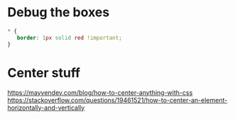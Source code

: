 # Debug the boxes

```css
* {
   border: 1px solid red !important;
}
```

# Center stuff

https://mayvendev.com/blog/how-to-center-anything-with-css
https://stackoverflow.com/questions/19461521/how-to-center-an-element-horizontally-and-vertically